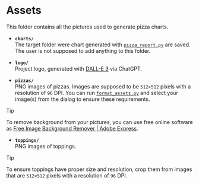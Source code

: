 # Assets

This folder contains all the pictures used to generate pizza charts.

* **`charts/`**
<br>The target folder were chart generated with [`pizza_report.py`](../pizza_report.py) are saved. The user is not supposed to add anything to this folder.

* **`logo/`**
<br>Project logo, generated with [DALL-E 3](https://openai.com/index/dall-e-3/) via ChatGPT.

* **`pizzas/`**
<br>PNG images of pizzas. Images are supposed to be `512×512` pixels with a resolution of `96` DPI. You can run [`format_assets.py`](./format_assets.py) and select your image(s) from the dialog to ensure these requirements.

> [!TIP]
> To remove background from your pictures, you can use free online software as [Free Image Background Remover | Adobe Express](https://www.adobe.com/express/feature/image/remove-background).

* **`toppings/`**
<br>PNG images of toppings.

> [!TIP]
> To ensure toppings have proper size and resolution, crop them from images that are `512×512` pixels with a resolution of `96` DPI.


